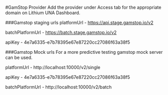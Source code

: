 #GamStop Provider
Add the provider under Access tab for the appropriate domain on Lithium UNA Dashboard.


###Gamstop staging urls
platformUrl - https://api.stage.gamstop.io/v2

batchPlatformUrl - https://batch.stage.gamstop.io/v2

apiKey - 4e7a6335-e7b78395e67e87220cc27086f63a38f5


###Gamstop Mock urls
For a more predictive testing gamstop mock server can be used.

platformUrl - http://localhost:10000/v2/single

apiKey - 4e7a6335-e7b78395e67e87220cc27086f63a38f5

batchPlatformUrl - http://localhost:10000/v2/batch

